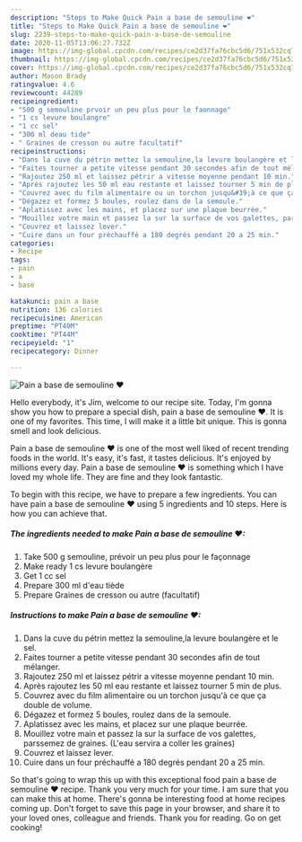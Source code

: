 ```yaml
---
description: "Steps to Make Quick Pain a base de semouline ❤"
title: "Steps to Make Quick Pain a base de semouline ❤"
slug: 2239-steps-to-make-quick-pain-a-base-de-semouline
date: 2020-11-05T13:06:27.732Z
image: https://img-global.cpcdn.com/recipes/ce2d37fa76cbc5d6/751x532cq70/pain-a-base-de-semouline-❤-photo-principale-de-la-recette.jpg
thumbnail: https://img-global.cpcdn.com/recipes/ce2d37fa76cbc5d6/751x532cq70/pain-a-base-de-semouline-❤-photo-principale-de-la-recette.jpg
cover: https://img-global.cpcdn.com/recipes/ce2d37fa76cbc5d6/751x532cq70/pain-a-base-de-semouline-❤-photo-principale-de-la-recette.jpg
author: Mason Brady
ratingvalue: 4.6
reviewcount: 44289
recipeingredient:
- "500 g semouline prvoir un peu plus pour le faonnage"
- "1 cs levure boulangre"
- "1 cc sel"
- "300 ml deau tide"
- " Graines de cresson ou autre facultatif"
recipeinstructions:
- "Dans la cuve du pétrin mettez la semouline,la levure boulangère et le sel."
- "Faites tourner a petite vitesse pendant 30 secondes afin de tout mélanger."
- "Rajoutez 250 ml et laissez pétrir a vitesse moyenne pendant 10 min."
- "Après rajoutez les 50 ml eau restante et laissez tourner 5 min de plus."
- "Couvrez avec du film alimentaire ou un torchon jusqu&#39;à ce que ça double de volume."
- "Dégazez et formez 5 boules, roulez dans de la semoule."
- "Aplatissez avec les mains, et placez sur une plaque beurrée."
- "Mouillez votre main et passez la sur la surface de vos galettes, parssemez de graines. (L&#39;eau servira a coller les graines)"
- "Couvrez et laissez lever."
- "Cuire dans un four préchauffé a 180 degrés pendant 20 a 25 min."
categories:
- Recipe
tags:
- pain
- a
- base

katakunci: pain a base 
nutrition: 136 calories
recipecuisine: American
preptime: "PT40M"
cooktime: "PT44M"
recipeyield: "1"
recipecategory: Dinner

---
```



![Pain a base de semouline ❤](https://img-global.cpcdn.com/recipes/ce2d37fa76cbc5d6/751x532cq70/pain-a-base-de-semouline-❤-photo-principale-de-la-recette.jpg)

Hello everybody, it's Jim, welcome to our recipe site. Today, I'm gonna show you how to prepare a special dish, pain a base de semouline ❤. It is one of my favorites. This time, I will make it a little bit unique. This is gonna smell and look delicious.



Pain a base de semouline ❤ is one of the most well liked of recent trending foods in the world. It's easy, it's fast, it tastes delicious. It's enjoyed by millions every day. Pain a base de semouline ❤ is something which I have loved my whole life. They are fine and they look fantastic.


To begin with this recipe, we have to prepare a few ingredients. You can have pain a base de semouline ❤ using 5 ingredients and 10 steps. Here is how you can achieve that.

<!--inarticleads1-->

##### The ingredients needed to make Pain a base de semouline ❤:

1. Take 500 g semouline, prévoir un peu plus pour le façonnage
1. Make ready 1 cs levure boulangère
1. Get 1 cc sel
1. Prepare 300 ml d&#39;eau tiède
1. Prepare  Graines de cresson ou autre (facultatif)




<!--inarticleads2-->

##### Instructions to make Pain a base de semouline ❤:

1. Dans la cuve du pétrin mettez la semouline,la levure boulangère et le sel.
1. Faites tourner a petite vitesse pendant 30 secondes afin de tout mélanger.
1. Rajoutez 250 ml et laissez pétrir a vitesse moyenne pendant 10 min.
1. Après rajoutez les 50 ml eau restante et laissez tourner 5 min de plus.
1. Couvrez avec du film alimentaire ou un torchon jusqu&#39;à ce que ça double de volume.
1. Dégazez et formez 5 boules, roulez dans de la semoule.
1. Aplatissez avec les mains, et placez sur une plaque beurrée.
1. Mouillez votre main et passez la sur la surface de vos galettes, parssemez de graines. (L&#39;eau servira a coller les graines)
1. Couvrez et laissez lever.
1. Cuire dans un four préchauffé a 180 degrés pendant 20 a 25 min.




So that's going to wrap this up with this exceptional food pain a base de semouline ❤ recipe. Thank you very much for your time. I am sure that you can make this at home. There's gonna be interesting food at home recipes coming up. Don't forget to save this page in your browser, and share it to your loved ones, colleague and friends. Thank you for reading. Go on get cooking!
